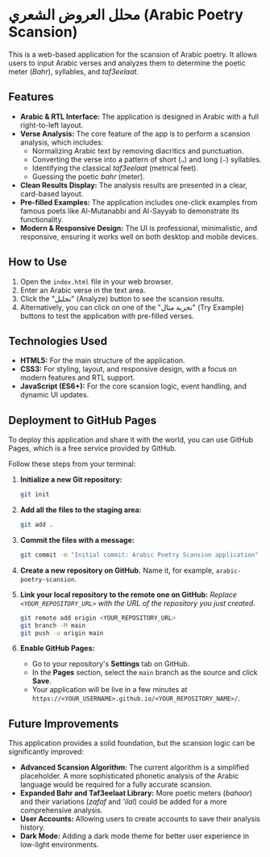 # محلل العروض الشعري (Arabic Poetry Scansion)

This is a web-based application for the scansion of Arabic poetry. It allows users to input Arabic verses and analyzes them to determine the poetic meter (*Bahr*), syllables, and *taf3eelaat*.

## Features

*   **Arabic & RTL Interface:** The application is designed in Arabic with a full right-to-left layout.
*   **Verse Analysis:** The core feature of the app is to perform a scansion analysis, which includes:
    *   Normalizing Arabic text by removing diacritics and punctuation.
    *   Converting the verse into a pattern of short (`ᴗ`) and long (`–`) syllables.
    *   Identifying the classical *taf3eelaat* (metrical feet).
    *   Guessing the poetic *bahr* (meter).
*   **Clean Results Display:** The analysis results are presented in a clear, card-based layout.
*   **Pre-filled Examples:** The application includes one-click examples from famous poets like Al-Mutanabbi and Al-Sayyab to demonstrate its functionality.
*   **Modern & Responsive Design:** The UI is professional, minimalistic, and responsive, ensuring it works well on both desktop and mobile devices.

## How to Use

1.  Open the `index.html` file in your web browser.
2.  Enter an Arabic verse in the text area.
3.  Click the "تحليل" (Analyze) button to see the scansion results.
4.  Alternatively, you can click on one of the "تجربة مثال" (Try Example) buttons to test the application with pre-filled verses.

## Technologies Used

*   **HTML5:** For the main structure of the application.
*   **CSS3:** For styling, layout, and responsive design, with a focus on modern features and RTL support.
*   **JavaScript (ES6+):** For the core scansion logic, event handling, and dynamic UI updates.

## Deployment to GitHub Pages

To deploy this application and share it with the world, you can use GitHub Pages, which is a free service provided by GitHub.

Follow these steps from your terminal:

1.  **Initialize a new Git repository:**
    ```bash
    git init
    ```

2.  **Add all the files to the staging area:**
    ```bash
    git add .
    ```

3.  **Commit the files with a message:**
    ```bash
    git commit -m "Initial commit: Arabic Poetry Scansion application"
    ```

4.  **Create a new repository on GitHub.** Name it, for example, `arabic-poetry-scansion`.

5.  **Link your local repository to the remote one on GitHub:**
    *Replace `<YOUR_REPOSITORY_URL>` with the URL of the repository you just created.*
    ```bash
    git remote add origin <YOUR_REPOSITORY_URL>
    git branch -M main
    git push -u origin main
    ```

6.  **Enable GitHub Pages:**
    *   Go to your repository's **Settings** tab on GitHub.
    *   In the **Pages** section, select the `main` branch as the source and click **Save**.
    *   Your application will be live in a few minutes at `https://<YOUR_USERNAME>.github.io/<YOUR_REPOSITORY_NAME>/`.

## Future Improvements

This application provides a solid foundation, but the scansion logic can be significantly improved:

*   **Advanced Scansion Algorithm:** The current algorithm is a simplified placeholder. A more sophisticated phonetic analysis of the Arabic language would be required for a fully accurate scansion.
*   **Expanded Bahr and Taf3eelaat Library:** More poetic meters (*bahoor*) and their variations (*zafaf* and *'ilal*) could be added for a more comprehensive analysis.
*   **User Accounts:** Allowing users to create accounts to save their analysis history.
*   **Dark Mode:** Adding a dark mode theme for better user experience in low-light environments.
